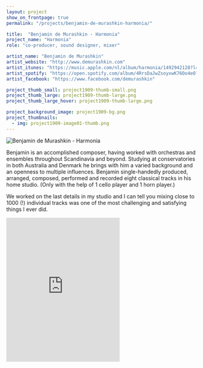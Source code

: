 ```yaml
---
layout: project
show_on_frontpage: true
permalink: "/projects/benjamin-de-murashkin-harmonia/"

title:  "Benjamin de Murashkin - Harmonia"
project_name: "Harmonia"
role: "co-producer, sound designer, mixer"

artist_name: "Benjamin de Murashkin"
artist_website: "http://www.demurashkin.com"
artist_itunes: "https://music.apple.com/nl/album/harmonia/1492942128?l=en"
artist_spotify: "https://open.spotify.com/album/4RrsDaJwZsoyxwK76Oo4eO?si=rj-aKP2zRMmlnlulnH5OvA"
artist_facebook: "https://www.facebook.com/demurashkin"

project_thumb_small: project1909-thumb-small.png
project_thumb_large: project1909-thumb-large.png
project_thumb_large_hover: project1909-thumb-large.png

project_background_image: project1909-bg.png
project_thumbnails:
  - img: project1909-image01-thumb.png
---
```


![Benjamin de Murashkin - Harmonia](../../img/project1909-image01.png)

Benjamin is an accomplished composer, having worked with orchestras and ensembles throughout Scandinavia and beyond. Studying at conservatories in both Australia and Denmark he brings with him a varied background and an openness to multiple influences. 
Benjamin single-handedly produced, arranged, composed, performed and recorded eight classical tracks in his home studio. (Only with the help of 1 cello player and 1 horn player.) 

We worked on the last details in my studio and I can tell you mixing close to 1000 (!) individual tracks was one of the most challenging and satisfying things I ever did.

<iframe src="https://open.spotify.com/embed/album/4RrsDaJwZsoyxwK76Oo4eO" width="300" height="380" frameborder="0" allowtransparency="true" allow="encrypted-media"></iframe>